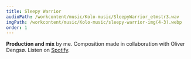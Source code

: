 ```yaml
---
title: Sleepy Warrior
audioPath: /workcontent/music/Kolo-music/SleepyWarrior_etmstr3.wav
imgPath: /workcontent/music/Kolo-music/sleepy-warrior-img(4-3).webp
order: 1
---
```

**Production and mix** by me.
Composition made in collaboration with Oliver Dengsø.
Listen on [Spotify](https://open.spotify.com/track/2kNmsMoipBLcIFI44O2xUF?si=62303c9281dc4101).